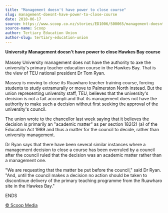 ```yaml
---
title: "Management doesn't have power to close course"
slug: management-doesnt-have-power-to-close-course
date: 2010-06-17
source: https://www.scoop.co.nz/stories/ED1006/S00065/management-doesnt-have-power-to-close-course.htm
source-name: Scoop
author: Tertiary Education Union
author-slug: tertiary-education-union
---
```


<p><b>University Management doesn't have power to close Hawkes
Bay course</b><br><b></b><br>Massey University management
does not have the authority to axe the university's primary
teacher education course in the Hawkes Bay.  That is the
view of TEU national president Dr Tom Ryan.</p>

<p>Massey is
moving to close its Ruawharo teacher training course,
forcing students to study extramurally or move to Palmerston
North instead.  But the union representing university staff,
TEU, believes that the university's decision is not a fait
accompli and that its management does not have the authority
to make such a decision without first seeking the approval
of the university's council.</p>

<p>The union wrote to the
chancellor last week saying that it believes the decision is
primarily an "academic matter" as per section 182(2) (a) of
the Education Act 1989 and thus a matter for the council to
decide, rather than university management.</p>

<p>Dr Ryan says
that there have been several similar instances where a
management decision to close a course has been overruled by
a council after the council ruled that the decision was an
academic matter rather than a management one.</p>

<p>"We are
requesting that the matter be put before the council," said
Dr Ryan. "And, until the council makes a decision no action
should be taken to discontinue delivery of the primary
teaching programme from the Ruawharo site in the Hawkes
Bay."</p><p>ENDS</p>

<p>
<a href="http://www.scoop.co.nz/about/terms.html" target="_blank"><span>© Scoop Media</span></a>
         </p>